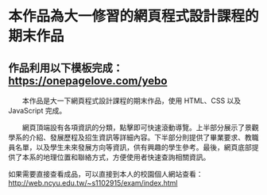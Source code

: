 # 本作品為大一修習的網頁程式設計課程的期末作品
## 作品利用以下模板完成：https://onepagelove.com/yebo
　　本作品是大一下網頁程式設計課程的期末作品，使用 HTML、CSS 以及 JavaScript 完成。

　　網頁頂端設有各項資訊的分類，點擊即可快速滾動導覽。上半部分展示了景觀學系的介紹、發展歷程及招生資訊等詳細內容。下半部分則提供了畢業要求、教職員名單，以及學生未來發展方向等資訊，供有興趣的學生參考。最後，網頁底部提供了本系的地理位置和聯絡方式，方便使用者快速查詢相關資訊。


如果需要直接查看成品，可以直接到本人的校園個人網站查看：  
http://web.ncyu.edu.tw/~s1102915/exam/index.html
